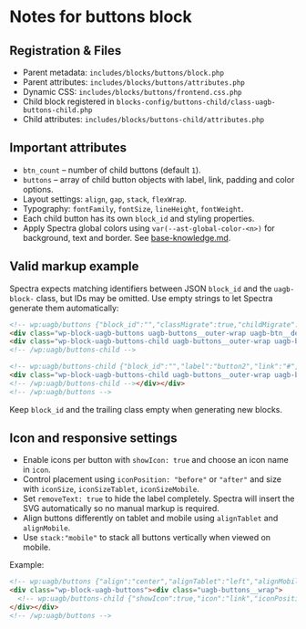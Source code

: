 # Notes for buttons block

## Registration & Files
- Parent metadata: `includes/blocks/buttons/block.php`
- Parent attributes: `includes/blocks/buttons/attributes.php`
- Dynamic CSS: `includes/blocks/buttons/frontend.css.php`
- Child block registered in `blocks-config/buttons-child/class-uagb-buttons-child.php`
- Child attributes: `includes/blocks/buttons-child/attributes.php`

## Important attributes
- `btn_count` – number of child buttons (default `1`).
- `buttons` – array of child button objects with label, link, padding and color options.
- Layout settings: `align`, `gap`, `stack`, `flexWrap`.
- Typography: `fontFamily`, `fontSize`, `lineHeight`, `fontWeight`.
- Each child button has its own `block_id` and styling properties.
- Apply Spectra global colors using `var(--ast-global-color-<n>)` for
  background, text and border. See [base-knowledge.md](../base-knowledge.md#spectra-global-colors).

## Valid markup example
Spectra expects matching identifiers between JSON `block_id` and the `uagb-block-` class, but IDs may be omitted. Use empty strings to let Spectra generate them automatically:

```html
<!-- wp:uagb/buttons {"block_id":"","classMigrate":true,"childMigrate":true} -->
<div class="wp-block-uagb-buttons uagb-buttons__outer-wrap uagb-btn__default-btn uagb-btn-tablet__default-btn uagb-btn-mobile__default-btn uagb-block-"><div class="uagb-buttons__wrap uagb-buttons-layout-wrap "><!-- wp:uagb/buttons-child {"block_id":"","label":"button1","link":"#","hColor":"","btnBorderTopWidth":1,"btnBorderLeftWidth":1,"btnBorderRightWidth":1,"btnBorderBottomWidth":1,"btnBorderStyle":"solid","btnBorderColor":"#333","btnBorderHColor":"#333"} -->
<div class="wp-block-uagb-buttons-child uagb-buttons__outer-wrap uagb-block- wp-block-button"><div class="uagb-button__wrapper"><a class="uagb-buttons-repeater wp-block-button__link" aria-label="" href="#" rel="follow noopener" target="_self" role="button"><div class="uagb-button__link">button1</div></a></div></div>
<!-- /wp:uagb/buttons-child -->

<!-- wp:uagb/buttons-child {"block_id":"","label":"button2","link":"#","hColor":"","btnBorderTopWidth":1,"btnBorderLeftWidth":1,"btnBorderRightWidth":1,"btnBorderBottomWidth":1,"btnBorderStyle":"solid","btnBorderColor":"#333","btnBorderHColor":"#333"} -->
<div class="wp-block-uagb-buttons-child uagb-buttons__outer-wrap uagb-block- wp-block-button"><div class="uagb-button__wrapper"><a class="uagb-buttons-repeater wp-block-button__link" aria-label="" href="#" rel="follow noopener" target="_self" role="button"><div class="uagb-button__link">button2</div></a></div></div>
<!-- /wp:uagb/buttons-child --></div></div>
<!-- /wp:uagb/buttons -->
```

Keep `block_id` and the trailing class empty when generating new blocks.

## Icon and responsive settings
- Enable icons per button with `showIcon: true` and choose an icon name in `icon`.
- Control placement using `iconPosition: "before"` or `"after"` and size with `iconSize`, `iconSizeTablet`, `iconSizeMobile`.
- Set `removeText: true` to hide the label completely. Spectra will insert the SVG automatically so no manual markup is required.
- Align buttons differently on tablet and mobile using `alignTablet` and `alignMobile`.
- Use `stack:"mobile"` to stack all buttons vertically when viewed on mobile.

Example:
```html
<!-- wp:uagb/buttons {"align":"center","alignTablet":"left","alignMobile":"center","stack":"mobile"} -->
<div class="wp-block-uagb-buttons"><div class="uagb-buttons__wrap">
  <!-- wp:uagb/buttons-child {"showIcon":true,"icon":"link","iconPosition":"before","iconSize":20,"removeText":true} /-->
</div></div>
<!-- /wp:uagb/buttons -->
```
